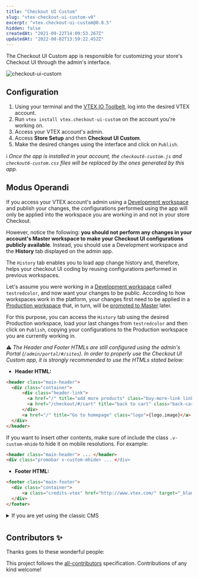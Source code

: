 ```yaml
---
title: "Checkout UI Custom"
slug: "vtex-checkout-ui-custom-v0"
excerpt: "vtex.checkout-ui-custom@0.8.5"
hidden: false
createdAt: "2021-09-22T14:09:53.267Z"
updatedAt: "2022-08-02T13:59:22.452Z"
---
```

The Checkout UI Custom app is responsible for customizing your store's Checkout UI through the admin's interface.

![checkout-ui-custom](https://user-images.githubusercontent.com/52087100/91737149-11cc4980-eb85-11ea-9b74-a54721de67bc.png)

## Configuration

1. Using your terminal and the [VTEX IO Toolbelt](https://vtex.io/docs/recipes/development/vtex-io-cli-installment-and-command-reference), log into the desired VTEX account.
2. Run `vtex install vtex.checkout-ui-custom` on the account you're working on.
3. Access your VTEX account's admin.
4. Access **Store Setup** and then **Checkout UI Custom**.
5. Make the desired changes using the interface and click on `Publish`.

:information_source: *Once the app is installed in your account, the `checkout6-custom.js` and `checkout6-custom.css` files will be replaced by the ones generated by this app.*

## Modus Operandi 

If you access your VTEX account's admin using a [Development workspace](https://vtex.io/docs/concepts/workspace/) and publish your changes, the configurations performed using the app will only be applied into the workspace you are working in and not in your store Checkout.

However, notice the following: **you should not perform any changes in your account's Master workspace to make your Checkout UI configurations publicly available**. Instead, you should use a Development workspace and the **History** tab displayed on the admin app.

The `History` tab enables you to load app change history and, therefore, helps your checkout UI coding by reusing configurations performed in previous workspaces. 

Let's assume you were working in a [Development workspace](https://vtex.io/docs/recipes/development/creating-a-development-workspace) called `testredcolor`, and now want your changes to be public. According to how workspaces work in the platform, your changes first need to be applied in a [Production workspace](https://vtex.io/docs/recipes/development/creating-a-production-workspace) that, in turn, will be [promoted to Master](https://vtex.io/docs/recipes/development/promoting-a-workspace-to-master) later. 

For this purpose, you can access the `History` tab using the desired Production workspace, load your last changes from `testredcolor` and then click on `Publish`, copying your configurations to the Production workspace you are currently working in.

:warning: *The Header and Footer HTMLs are still configured using the admin's Portal (`/admin/portal/#/sites`). In order to properly use the Checkout UI Custom app, it is strongly recommended to use the HTMLs stated below:*

- **Header HTML:**

```html
<header class="main-header">
  <div class="container">
	  <div class="header-link">
		<a href="/" title="add more products" class="buy-more-link link">Continue shopping</a>
		<a href="/checkout/#/cart" title="back to cart" class="back-cart-link link">Back to Cart</a>
	  </div>
	  <a href="/" title="Go to homepage" class="logo">{logo.image}</a>
  </div>
</header>
```

If you want to insert other contents, make sure of include the class `.v-custom-mhide` to hide it on mobile resolutions. For example:

```html
<header class="main-header"> ... </header>
<div class="promobar v-custom-mhide> ... </div>
```

- **Footer HTML:** 

```html
<footer class="main-footer">
  <div class="container">
	  <a class="credits-vtex" href="http://www.vtex.com/" target="_blank"><img src="http://brand.vtex.com/static/media/VTEX_pink_RGB.751a9fb5.svg"></a>
  </div>
</footer>
```

<details>
  <summary>If you are yet using the classic CMS</summary>
  You can create a workspace and install the app by there. While using the app, you will need apply your changes and copy/paste the content of the files to your portal.
</details>

# 

<!-- DOCS-IGNORE:start -->

## Contributors ✨

Thanks goes to these wonderful people:

<!-- ALL-CONTRIBUTORS-LIST:START - Do not remove or modify this section -->
<!-- prettier-ignore-start -->
<!-- markdownlint-disable -->
<!-- markdownlint-enable -->
<!-- prettier-ignore-end -->
<!-- ALL-CONTRIBUTORS-LIST:END -->

This project follows the [all-contributors](https://github.com/all-contributors/all-contributors) specification. Contributions of any kind welcome!

<!-- DOCS-IGNORE:end -->